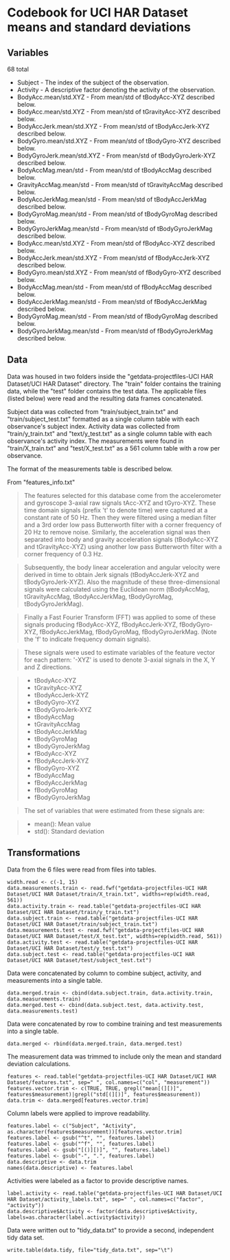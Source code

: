 # Codebook for UCI HAR Dataset means and standard deviations

## Variables
 68 total

* Subject - The index of the subject of the observation.
* Activity - A descriptive factor denoting the activity of the observation.
* BodyAcc.mean/std.XYZ - From mean/std of tBodyAcc-XYZ described below.
* BodyAcc.mean/std.XYZ - From mean/std of tGravityAcc-XYZ described below.
* BodyAccJerk.mean/std.XYZ - From mean/std of tBodyAccJerk-XYZ described below.
* BodyGyro.mean/std.XYZ - From mean/std of tBodyGyro-XYZ described below.
* BodyGyroJerk.mean/std.XYZ - From mean/std of tBodyGyroJerk-XYZ described below.
* BodyAccMag.mean/std - From mean/std of tBodyAccMag described below.
* GravityAccMag.mean/std - From mean/std of tGravityAccMag described below.
* BodyAccJerkMag.mean/std - From mean/std of tBodyAccJerkMag described below.
* BodyGyroMag.mean/std - From mean/std of tBodyGyroMag described below.
* BodyGyroJerkMag.mean/std - From mean/std of tBodyGyroJerkMag described below.
* BodyAcc.mean/std.XYZ - From mean/std of fBodyAcc-XYZ described below.
* BodyAccJerk.mean/std.XYZ - From mean/std of fBodyAccJerk-XYZ described below.
* BodyGyro.mean/std.XYZ - From mean/std of fBodyGyro-XYZ described below.
* BodyAccMag.mean/std - From mean/std of fBodyAccMag described below.
* BodyAccJerkMag.mean/std - From mean/std of fBodyAccJerkMag described below.
* BodyGyroMag.mean/std - From mean/std of fBodyGyroMag described below.
* BodyGyroJerkMag.mean/std - From mean/std of fBodyGyroJerkMag described below.

## Data
Data was housed in two folders inside the "getdata-projectfiles-UCI HAR Dataset/UCI HAR Dataset" directory. The "train" folder contains the training data, while the "test" folder contains the test data. The applicable files (listed below) were read and the resulting data frames concatenated.

Subject data was collected from "train/subject_train.txt" and "train/subject_test.txt" formatted as a single column table with each observance's subject index. Activity data was collected from "train/y_train.txt" and "text/y_test.txt" as a single column table with each observance's activity index. The measurements were found in "train/X_train.txt" and "test/X_test.txt" as a 561 column table with a row per observance.

The format of the measurements table is described below.

From "features_info.txt"
> The features selected for this database come from the accelerometer and gyroscope 3-axial raw signals tAcc-XYZ and tGyro-XYZ. These time domain signals (prefix 't' to denote time) were captured at a constant rate of 50 Hz. Then they were filtered using a median filter and a 3rd order low pass Butterworth filter with a corner frequency of 20 Hz to remove noise. Similarly, the acceleration signal was then separated into body and gravity acceleration signals (tBodyAcc-XYZ and tGravityAcc-XYZ) using another low pass Butterworth filter with a corner frequency of 0.3 Hz. 

> Subsequently, the body linear acceleration and angular velocity were derived in time to obtain Jerk signals (tBodyAccJerk-XYZ and tBodyGyroJerk-XYZ). Also the magnitude of these three-dimensional signals were calculated using the Euclidean norm (tBodyAccMag, tGravityAccMag, tBodyAccJerkMag, tBodyGyroMag, tBodyGyroJerkMag). 

> Finally a Fast Fourier Transform (FFT) was applied to some of these signals producing fBodyAcc-XYZ, fBodyAccJerk-XYZ, fBodyGyro-XYZ, fBodyAccJerkMag, fBodyGyroMag, fBodyGyroJerkMag. (Note the 'f' to indicate frequency domain signals). 

> These signals were used to estimate variables of the feature vector for each pattern: '-XYZ' is used to denote 3-axial signals in the X, Y and Z directions.

> * tBodyAcc-XYZ
> * tGravityAcc-XYZ
> * tBodyAccJerk-XYZ
> * tBodyGyro-XYZ
> * tBodyGyroJerk-XYZ
> * tBodyAccMag
> * tGravityAccMag
> * tBodyAccJerkMag
> * tBodyGyroMag
> * tBodyGyroJerkMag
> * fBodyAcc-XYZ
> * fBodyAccJerk-XYZ
> * fBodyGyro-XYZ
> * fBodyAccMag
> * fBodyAccJerkMag
> * fBodyGyroMag
> * fBodyGyroJerkMag

> The set of variables that were estimated from these signals are: 

> * mean(): Mean value
> * std(): Standard deviation

## Transformations
Data from the 6 files were read from files into tables.

    width.read <- c(-1, 15)
    data.measurements.train <- read.fwf("getdata-projectfiles-UCI HAR Dataset/UCI HAR Dataset/train/X_train.txt", widths=rep(width.read, 561))
    data.activity.train <- read.table("getdata-projectfiles-UCI HAR Dataset/UCI HAR Dataset/train/y_train.txt")
    data.subject.train <- read.table("getdata-projectfiles-UCI HAR Dataset/UCI HAR Dataset/train/subject_train.txt")
    data.measurements.test <- read.fwf("getdata-projectfiles-UCI HAR Dataset/UCI HAR Dataset/test/X_test.txt", widths=rep(width.read, 561))
    data.activity.test <- read.table("getdata-projectfiles-UCI HAR Dataset/UCI HAR Dataset/test/y_test.txt")
    data.subject.test <- read.table("getdata-projectfiles-UCI HAR Dataset/UCI HAR Dataset/test/subject_test.txt")

Data were concatenated by column to combine subject, activity, and measurements into a single table.

    data.merged.train <- cbind(data.subject.train, data.activity.train, data.measurements.train)
    data.merged.test <- cbind(data.subject.test, data.activity.test, data.measurements.test)

Data were concatenated by row to combine training and test measurements into a single table.

    data.merged <- rbind(data.merged.train, data.merged.test)

The measurement data was trimmed to include only the mean and standard deviation calculations.

    features <- read.table("getdata-projectfiles-UCI HAR Dataset/UCI HAR Dataset/features.txt", sep=" ", col.names=c("col", "measurement"))
    features.vector.trim <- c(TRUE, TRUE, grepl("mean[(][)]", features$measurement)|grepl("std[(][)]", features$measurement))
    data.trim <- data.merged[features.vector.trim]

Column labels were applied to improve readability.

    features.label <- c("Subject", "Activity", as.character(features$measurement))[features.vector.trim]
    features.label <- gsub("^t", "", features.label)
    features.label <- gsub("^f", "", features.label)
    features.label <- gsub("[()][)]", "", features.label)
    features.label <- gsub("-", ".", features.label)
    data.descriptive <- data.trim
    names(data.descriptive) <- features.label

Activities were labeled as a factor to provide descriptive names.

    label.activity <- read.table("getdata-projectfiles-UCI HAR Dataset/UCI HAR Dataset/activity_labels.txt", sep=" ", col.names=c("factor", "activity"))
    data.descriptive$Activity <- factor(data.descriptive$Activity, labels=as.character(label.activity$activity))

Data were written out to "tidy_data.txt" to provide a second, independent tidy data set.

    write.table(data.tidy, file="tidy_data.txt", sep="\t")